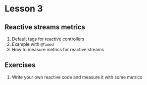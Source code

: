 # Lesson 3

## Reactive streams metrics

1. Default tags for reactive controllers
2. Example with `@Timed`
3. How to measure metrics for reactive streams

## Exercises

1. Write your own reactive code and measure it with some metrics 